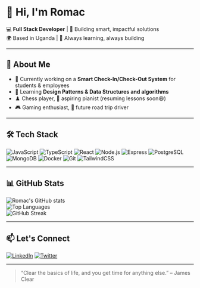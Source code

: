 # 👋 Hi, I'm Romac

💻 **Full Stack Developer** | 🎯 Building smart, impactful solutions  
🌍 Based in Uganda | 🚀 Always learning, always building  

---

## 🚀 About Me
- 🔭 Currently working on a **Smart Check-In/Check-Out System** for students & employees  
- 🌱 Learning **Design Patterns & Data Structures and algorithms**  
- ♟️ Chess player, 🎹 aspiring pianist (resuming lessons soon😆)  
- 🎮 Gaming enthusiast, 🚗 future road trip driver  

---

## 🛠 Tech Stack
![JavaScript](https://img.shields.io/badge/-JavaScript-333?style=flat&logo=javascript)
![TypeScript](https://img.shields.io/badge/-TypeScript-333?style=flat&logo=typescript)
![React](https://img.shields.io/badge/-React-333?style=flat&logo=react)
![Node.js](https://img.shields.io/badge/-Node.js-333?style=flat&logo=node.js)
![Express](https://img.shields.io/badge/-Express-333?style=flat&logo=express)
![PostgreSQL](https://img.shields.io/badge/-PostgreSQL-333?style=flat&logo=postgresql)
![MongoDB](https://img.shields.io/badge/-MongoDB-333?style=flat&logo=mongodb)
![Docker](https://img.shields.io/badge/-Docker-333?style=flat&logo=docker)
![Git](https://img.shields.io/badge/-Git-333?style=flat&logo=git)
![TailwindCSS](https://img.shields.io/badge/-Tailwind_CSS-333?style=flat&logo=tailwind-css)

---

## 📊 GitHub Stats
![Romac's GitHub stats](https://github-readme-stats.vercel.app/api?username=David-Romak&show_icons=true&theme=radical)  
![Top Languages](https://github-readme-stats.vercel.app/api/top-langs/?username=David-Romak&layout=compact&theme=radical)  
![GitHub Streak](https://streak-stats.demolab.com?user=David-Romak&theme=radical)

---

## 📫 Let's Connect
[![LinkedIn](https://img.shields.io/badge/LinkedIn-333?style=flat&logo=linkedin)]([https://linkedin.com/in/](https://www.linkedin.com/in/kizito-david-26a9472a2/))
[![Twitter](https://img.shields.io/badge/Twitter-333?style=flat&logo=twitter)](https://twitter.com/DavidRomak)


---
> “Clear the basics of life, and you get time for anything else.” – James Clear
